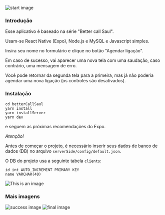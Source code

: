 ![start image](https://i.ibb.co/9VZ81ZV/start.png)

### Introdução

Esse aplicativo é baseado na série "Better call Saul".

Usam-se React Native (Expo), Node.js e MySQL e Javascript simples.

Insira seu nome no formulário e clique no botão "Agendar ligação".

Em caso de sucesso, vai aparecer uma nova tela com uma saudação, caso contrário, uma mensagem de erro.

Você pode retornar da segunda tela para a primeira, mas já não poderia agendar uma nova ligação (os controles são desativados).

### Instalação

```
cd betterCallSaul
yarn install
yarn installServer
yarn dev     
```
e seguem as próximas recomendações do Expo.


_Atenção!_

Antes de começar o projeto, é necessário inserir seus dados de banco de dados (DB) no arquivo `serverSide/config/default.json`. 

O DB do projeto usa a seguinte tabela `clients`:
  ```
  id int AUTO_INCREMENT PRIMARY KEY
  name VARCHAR(40)
  ```

![This is an image](https://i.ibb.co/4dD9LKM/db.png)

### Mais imagens

![success image](https://i.ibb.co/cyfvfBN/success.png)    ![final image](https://i.ibb.co/pfkyVRv/finish.png)
